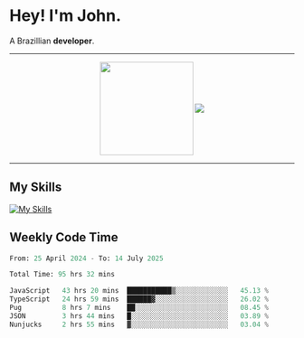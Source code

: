 # Hey! I'm John.

A Brazillian **developer**.

---

<p align="center">
  <img align="center" src="https://github-readme-stats.vercel.app/api?username=joaoiacillo&show_icons=true&locale=en" height="165" />
  <img align="center" src="https://github-readme-stats.vercel.app/api/top-langs/?username=anuraghazra&layout=compact" />
</p>

---

## My Skills

[![My Skills](https://skillicons.dev/icons?i=js,html,css,bootstrap,py,mysql,bash,linux,git,github,vscode,gamemakerstudio)](https://skillicons.dev)

## Weekly Code Time

<!--START_SECTION:waka-->

```python
From: 25 April 2024 - To: 14 July 2025

Total Time: 95 hrs 32 mins

JavaScript   43 hrs 20 mins  ███████████▒░░░░░░░░░░░░░   45.13 %
TypeScript   24 hrs 59 mins  ██████▓░░░░░░░░░░░░░░░░░░   26.02 %
Pug          8 hrs 7 mins    ██░░░░░░░░░░░░░░░░░░░░░░░   08.45 %
JSON         3 hrs 44 mins   █░░░░░░░░░░░░░░░░░░░░░░░░   03.89 %
Nunjucks     2 hrs 55 mins   ▓░░░░░░░░░░░░░░░░░░░░░░░░   03.04 %
```

<!--END_SECTION:waka-->
